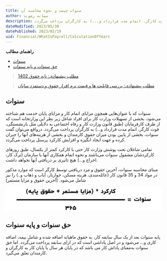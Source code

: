 ```yaml
---
title: سنوات چیست و نحوه محاسبه آن
author: سمانه رشوند  
description: سنوات که با عنوان‌هایی همچون مزایای اتمام کار و مزایای پایان خدمت هم شناخته می‌شود، بخشی از تسهیلات وزارت کار برای افراد شاغل زیر نظر این وزارتخانه است که از طرف کارفرمایان (طبق قانون وزارت کار و رفاه اجتماعی به دلایلی مثل بازنشستگی، فوت کارگر، اتمام مدت قرارداد و...) به کارگران پرداخت می‌گردد.
dateModified: 2023/05/30
datePublished: 2023/02/19
uid: Financial/WhatIsPayroll/CalculationOfYears
---
```

**راهنمای مطالب**
- [سنوات](#سنوات)
- [حق سنوات و پایه سنوات](#حق-سنوات-و-پایه-سنوات)

> [مطلب پیشنهادی: پایه حقوق 1402](https://www.hooshkar.com/Wiki/Payroll/Payroll1402)

> [مطلب پیشنهادی: بررسی قابلیت ها و قیمت نرم افزار حقوق و دستمزد سایان](https://www.hooshkar.com/Software/Sayan/Module/Payroll)

## سنوات
سنوات که با عنوان‌هایی همچون مزایای اتمام کار و مزایای پایان خدمت هم شناخته می‌شود، بخشی از تسهیلات وزارت کار برای افراد شاغل زیر نظر این وزارتخانه است که از طرف کارفرمایان (طبق قانون وزارت کار و رفاه اجتماعی به دلایلی مثل بازنشستگی، فوت کارگر، اتمام مدت قرارداد و...) به کارگران پرداخت می‌گردد. درواقع می‌توان گفت سنوات، بخشی از پایین بودن میزان حقوق کارمندان و بخشی از هزینه‌های آنها را جبران کرده و جهت ایجاد انگیزه و افزایش کارکرد پرسنل پرداخت می‌گردد.

تمامی شاغلان تحت پوشش وزارت کار حتی با کارکرد کمتر از یکسال، طبق روزهای کارکردشان مشمول سنوات می‌باشند و نحوه اتمام همکاری آنها با سازمان (ترک کار، اخراج و...) هیچ تاثیری بر دریافتی آنها نخواهد داشت.

مبنای محاسبه سنوات، آخرین حقوق و مزد دریافتی توسط کارگر است که موارد مذکور در مواد 34 و 35 قانون کار (عائله‌مندی، هزینه مسکن، خواربار، ایاب و ذهاب و..) را نیز شامل می‌شود. (آخرین حقوق و مزایا مستمر)

![سنوات](./Images/CalculationOfYears.webp)

 ## حق سنوات و پایه سنوات

 پایه سنوات بعد از یک سال سابقه کار، به حقوق ماهیانه اضافه شده و شامل بیمه، اضافه کاری و… می‌شود و در اصل پاداشی است که در ازای سابقه پرداخت می‌گردد. اما حق سنوات به‌معنای پاداش کار می باشد که در پایان هر سال یا پایان کار به کارگران و کارمندان تعلق می‌گیرد.

[سنوات]: #سنوات
[حق سنوات و پایه سنوات]: #حق-سنوات-و-پایه-سنوات